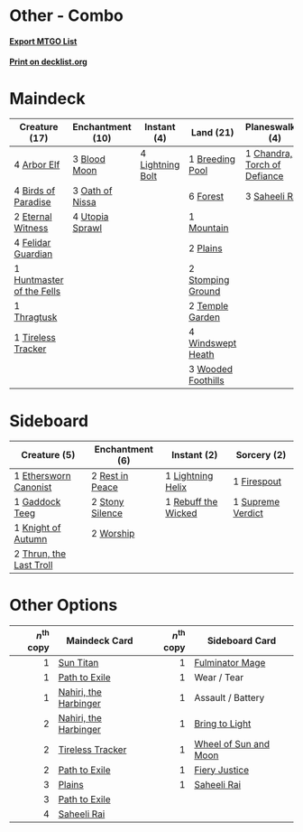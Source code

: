 # Other - Combo

#### [Export MTGO List](../collection/Other%20-%20Combo/Other%20-%20Combo.txt)
#### [Print on decklist.org](http://decklist.org/?deckmain=4%09Arbor%20Elf%0A4%09Birds%20of%20Paradise%0A3%09Blood%20Moon%0A1%09Breeding%20Pool%0A1%09Chandra,%20Torch%20of%20Defiance%0A2%09Eternal%20Witness%0A4%09Felidar%20Guardian%0A6%09Forest%0A4%09Glittering%20Wish%0A1%09Huntmaster%20of%20the%20Fells%0A4%09Lightning%20Bolt%0A1%09Mountain%0A3%09Oath%20of%20Nissa%0A2%09Plains%0A3%09Saheeli%20Rai%0A2%09Stomping%20Ground%0A2%09Temple%20Garden%0A1%09Thragtusk%0A1%09Tireless%20Tracker%0A4%09Utopia%20Sprawl%0A4%09Windswept%20Heath%0A3%09Wooded%20Foothills&deckside=1%09Ethersworn%20Canonist%0A1%09Firespout%0A1%09Gaddock%20Teeg%0A1%09Knight%20of%20Autumn%0A1%09Lightning%20Helix%0A1%09Rebuff%20the%20Wicked%0A2%09Rest%20in%20Peace%0A2%09Stony%20Silence%0A1%09Supreme%20Verdict%0A2%09Thrun,%20the%20Last%20Troll%0A2%09Worship)
# Maindeck

|                                           Creature (17)                                            |                                     Enchantment (10)                                     |                                        Instant (4)                                        |                                          Land (21)                                          |                                           Planeswalker (4)                                            |                                        Sorcery (4)                                         |
|----------------------------------------------------------------------------------------------------|------------------------------------------------------------------------------------------|-------------------------------------------------------------------------------------------|---------------------------------------------------------------------------------------------|-------------------------------------------------------------------------------------------------------|--------------------------------------------------------------------------------------------|
|4 [Arbor Elf](http://gatherer.wizards.com/Pages/Card/Details.aspx?multiverseid=442149)              |3 [Blood Moon](http://gatherer.wizards.com/Pages/Card/Details.aspx?multiverseid=370419)   |4 [Lightning Bolt](http://gatherer.wizards.com/Pages/Card/Details.aspx?multiverseid=234704)|1 [Breeding Pool](http://gatherer.wizards.com/Pages/Card/Details.aspx?multiverseid=405095)   |1 [Chandra, Torch of Defiance](http://gatherer.wizards.com/Pages/Card/Details.aspx?multiverseid=417683)|4 [Glittering Wish](http://gatherer.wizards.com/Pages/Card/Details.aspx?multiverseid=136157)|
|4 [Birds of Paradise](http://gatherer.wizards.com/Pages/Card/Details.aspx?multiverseid=416933)      |3 [Oath of Nissa](http://gatherer.wizards.com/Pages/Card/Details.aspx?multiverseid=407650)|                                                                                           |6 [Forest](http://gatherer.wizards.com/Pages/Card/Details.aspx?multiverseid=439605)          |3 [Saheeli Rai](http://gatherer.wizards.com/Pages/Card/Details.aspx?multiverseid=417759)               |                                                                                            |
|2 [Eternal Witness](http://gatherer.wizards.com/Pages/Card/Details.aspx?multiverseid=370427)        |4 [Utopia Sprawl](http://gatherer.wizards.com/Pages/Card/Details.aspx?multiverseid=442181)|                                                                                           |1 [Mountain](http://gatherer.wizards.com/Pages/Card/Details.aspx?multiverseid=439604)        |                                                                                                       |                                                                                            |
|4 [Felidar Guardian](http://gatherer.wizards.com/Pages/Card/Details.aspx?multiverseid=423686)       |                                                                                          |                                                                                           |2 [Plains](http://gatherer.wizards.com/Pages/Card/Details.aspx?multiverseid=439601)          |                                                                                                       |                                                                                            |
|1 [Huntmaster of the Fells](http://gatherer.wizards.com/Pages/Card/Details.aspx?multiverseid=439333)|                                                                                          |                                                                                           |2 [Stomping Ground](http://gatherer.wizards.com/Pages/Card/Details.aspx?multiverseid=405110) |                                                                                                       |                                                                                            |
|1 [Thragtusk](http://gatherer.wizards.com/Pages/Card/Details.aspx?multiverseid=425968)              |                                                                                          |                                                                                           |2 [Temple Garden](http://gatherer.wizards.com/Pages/Card/Details.aspx?multiverseid=405112)   |                                                                                                       |                                                                                            |
|1 [Tireless Tracker](http://gatherer.wizards.com/Pages/Card/Details.aspx?multiverseid=409997)       |                                                                                          |                                                                                           |4 [Windswept Heath](http://gatherer.wizards.com/Pages/Card/Details.aspx?multiverseid=405115) |                                                                                                       |                                                                                            |
|                                                                                                    |                                                                                          |                                                                                           |3 [Wooded Foothills](http://gatherer.wizards.com/Pages/Card/Details.aspx?multiverseid=405116)|                                                                                                       |                                                                                            |


# Sideboard

|                                           Creature (5)                                           |                                     Enchantment (6)                                      |                                         Instant (2)                                          |                                        Sorcery (2)                                         |
|--------------------------------------------------------------------------------------------------|------------------------------------------------------------------------------------------|----------------------------------------------------------------------------------------------|--------------------------------------------------------------------------------------------|
|1 [Ethersworn Canonist](http://gatherer.wizards.com/Pages/Card/Details.aspx?multiverseid=370504)  |2 [Rest in Peace](http://gatherer.wizards.com/Pages/Card/Details.aspx?multiverseid=442021)|1 [Lightning Helix](http://gatherer.wizards.com/Pages/Card/Details.aspx?multiverseid=205361)  |1 [Firespout](http://gatherer.wizards.com/Pages/Card/Details.aspx?multiverseid=386289)      |
|1 [Gaddock Teeg](http://gatherer.wizards.com/Pages/Card/Details.aspx?multiverseid=140188)         |2 [Stony Silence](http://gatherer.wizards.com/Pages/Card/Details.aspx?multiverseid=425850)|1 [Rebuff the Wicked](http://gatherer.wizards.com/Pages/Card/Details.aspx?multiverseid=122287)|1 [Supreme Verdict](http://gatherer.wizards.com/Pages/Card/Details.aspx?multiverseid=438776)|
|1 [Knight of Autumn](http://gatherer.wizards.com/Pages/Card/Details.aspx?multiverseid=452933)     |2 [Worship](http://gatherer.wizards.com/Pages/Card/Details.aspx?multiverseid=429865)      |                                                                                              |                                                                                            |
|2 [Thrun, the Last Troll](http://gatherer.wizards.com/Pages/Card/Details.aspx?multiverseid=214050)|                                                                                          |                                                                                              |                                                                                            |


# Other Options

|*n*<sup>th</sup> copy|                                         Maindeck Card                                          |*n*<sup>th</sup> copy|                                         Sideboard Card                                         |
|--------------------:|------------------------------------------------------------------------------------------------|--------------------:|------------------------------------------------------------------------------------------------|
|                    1|[Sun Titan](http://gatherer.wizards.com/Pages/Card/Details.aspx?multiverseid=373379)            |                    1|[Fulminator Mage](http://gatherer.wizards.com/Pages/Card/Details.aspx?multiverseid=397686)      |
|                    1|[Path to Exile](http://gatherer.wizards.com/Pages/Card/Details.aspx?multiverseid=370408)        |                    1|Wear / Tear                                                                                     |
|                    1|[Nahiri, the Harbinger](http://gatherer.wizards.com/Pages/Card/Details.aspx?multiverseid=410012)|                    1|Assault / Battery                                                                               |
|                    2|[Nahiri, the Harbinger](http://gatherer.wizards.com/Pages/Card/Details.aspx?multiverseid=410012)|                    1|[Bring to Light](http://gatherer.wizards.com/Pages/Card/Details.aspx?multiverseid=401831)       |
|                    2|[Tireless Tracker](http://gatherer.wizards.com/Pages/Card/Details.aspx?multiverseid=409997)     |                    1|[Wheel of Sun and Moon](http://gatherer.wizards.com/Pages/Card/Details.aspx?multiverseid=146740)|
|                    2|[Path to Exile](http://gatherer.wizards.com/Pages/Card/Details.aspx?multiverseid=370408)        |                    1|[Fiery Justice](http://gatherer.wizards.com/Pages/Card/Details.aspx?multiverseid=425989)        |
|                    3|[Plains](http://gatherer.wizards.com/Pages/Card/Details.aspx?multiverseid=439601)               |                    1|[Saheeli Rai](http://gatherer.wizards.com/Pages/Card/Details.aspx?multiverseid=417759)          |
|                    3|[Path to Exile](http://gatherer.wizards.com/Pages/Card/Details.aspx?multiverseid=370408)        |                     |                                                                                                |
|                    4|[Saheeli Rai](http://gatherer.wizards.com/Pages/Card/Details.aspx?multiverseid=417759)          |                     |                                                                                                |

